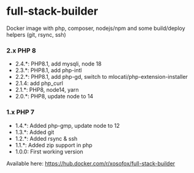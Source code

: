 # full-stack-builder

Docker image with php, composer, nodejs/npm and some build/deploy helpers (git, rsync, ssh)

### 2.x PHP 8

* 2.4.*: PHP8.1, add mysqli, node 18
* 2.3.*: PHP8.1, add php-intl
* 2.2.*: PHP8.1, add php-gd, switch to mlocati/php-extension-installer
* 2.1.4: add php_curl
* 2.1.*: PHP8, node14, yarn
* 2.0.*: PHP8, update node to 14

### 1.x PHP 7

* 1.4.*: Added php-gmp, update node to 12
* 1.3.*: Added git
* 1.2.*: Added rsync & ssh
* 1.1.*: Added zip support in php
* 1.0.0: First working version

Available here: https://hub.docker.com/r/xosofox/full-stack-builder
